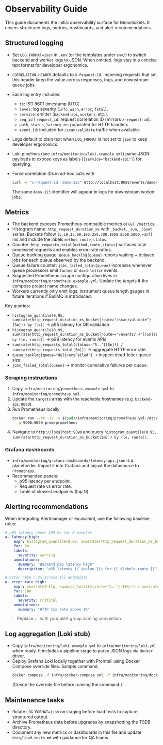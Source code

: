 # Observability Guide

This guide documents the initial observability surface for Monotickets. It
covers structured logs, metrics, dashboards, and alert recommendations.

## Structured logging

- Set `LOG_FORMAT=json` in `.env` (or the templates under `env/`) to switch
  backend and worker logs to JSON. When omitted, logs stay in a concise text
  format for developer ergonomics.
- `CORRELATION_HEADER` defaults to `X-Request-Id`. Incoming requests that set
  this header keep the value across responses, logs, and downstream queue jobs.
- Each log entry includes:
  - `ts`: ISO 8601 timestamp (UTC).
  - `level`: log severity (`info`, `warn`, `error`, `fatal`).
  - `service`: emitter (`backend-api`, `workers`, etc.).
  - `req_id` / `request_id`: request correlation ID (mirrors `x-request-id`).
  - `path`, `status`, `latency_ms`: populated for HTTP handlers.
  - `event_id`: included for `/scan/validate` traffic when available.
- Logs default to plain text when `LOG_FORMAT` is not set to `json` to keep
  developer ergonomics.
- Loki pipelines (see `infra/monitoring/loki.example.yml`) parse JSON payloads to
  expose keys as labels (`{service="backend-api"}`) for querying.
- Force correlation IDs in ad-hoc calls with:

  ```bash
  curl -H "x-request-id: demo-123" http://localhost:8080/events/demo-event/guests
  ```

  The same `demo-123` identifier will appear in logs for downstream worker jobs.

## Metrics

- The backend exposes Prometheus-compatible metrics at `GET /metrics`.
- Histogram name: `http_request_duration_ms` with `_bucket`, `_sum`, `_count`
  series. Buckets follow `[5,10,25,50,100,250,500,1000,2500,5000,+Inf]` ms and
  include the labels `method`, `route`, `status`.
- Counter: `http_requests_total{method,route,status}` surfaces total processed
  requests and enables error-rate ratios.
- Queue backlog gauge: `queue_backlog{queue}` reports waiting + delayed jobs for
  each queue observed by the backend.
- Queue failure counter: `jobs_failed_total{queue}` increases whenever queue
  processors emit `failed` or `dead-letter` events.
- Suggested Prometheus scrape configuration lives in
  `infra/monitoring/prometheus.example.yml`. Update the targets if the compose
  project name changes.
- Workers currently only emit logs; instrument queue length gauges in future
  iterations if BullMQ is introduced.

Key queries:

- `histogram_quantile(0.95, sum(rate(http_request_duration_ms_bucket{route="/scan/validate"}[5m])) by (le))`
  → p95 latency for QR validation.
- `histogram_quantile(0.99, sum(rate(http_request_duration_ms_bucket{route=~"/events/.+"}[5m])) by (le, route))`
  → p99 latency for events APIs.
- `sum(rate(http_requests_total{status=~"5.."}[5m])) / sum(rate(http_requests_total[5m]))`
  → aggregate HTTP error rate.
- `queue_backlog{queue="deliveryFailed"}` → inspect dead-letter queue size.
- `jobs_failed_total{queue}` → monitor cumulative failures per queue.

### Scraping instructions

1. Copy `infra/monitoring/prometheus.example.yml` to `infra/monitoring/prometheus.yml`.
2. Update the `targets` array with the reachable hostnames (e.g. `backend-api:8080`).
3. Run Prometheus locally:
   ```bash
   docker run --rm -it -v $(pwd)/infra/monitoring/prometheus.yml:/etc/prometheus/prometheus.yml \
     -p 9090:9090 prom/prometheus
   ```
4. Navigate to `http://localhost:9090` and query
   `histogram_quantile(0.95, sum(rate(http_request_duration_ms_bucket[5m])) by (le, route))`.

### Grafana dashboards

- `infra/monitoring/grafana-dashboards/latency-api.json` is a placeholder. Import
  it into Grafana and adjust the datasource to `Prometheus`.
- Recommended panels:
  - p95 latency per endpoint.
  - Request rate vs error rate.
  - Table of slowest endpoints (top N).

## Alerting recommendations

When integrating Alertmanager or equivalent, use the following baseline rules:

```yaml
# p95 latency above 300 ms for 5 minutes
a- latency_high:
    expr: histogram_quantile(0.95, sum(rate(http_request_duration_ms_bucket[5m])) by (le, route)) > 0.3
    for: 5m
    labels:
      severity: warning
    annotations:
      summary: "Backend p95 latency high"
      description: "p95 latency {{ $value }}s for {{ $labels.route }}"

# Error rate > 2% across all endpoints
a- error_rate_high:
    expr: sum(rate(http_requests_total{status=~"5.."}[10m])) / sum(rate(http_requests_total[10m])) > 0.02
    for: 10m
    labels:
      severity: critical
    annotations:
      summary: "HTTP 5xx rate above 2%"
```

> Replace `a-` with your alert group naming convention.

## Log aggregation (Loki stub)

- Copy `infra/monitoring/loki.example.yml` to `infra/monitoring/loki.yml` when
  ready. It includes a pipeline stage to parse JSON logs via `docker` driver.
- Deploy Grafana Loki locally together with Promtail using Docker Compose
  override files. Sample command:
  ```bash
  docker compose -f infra/docker-compose.yml -f infra/monitoring/docker-compose.override.yml up -d loki promtail
  ```
  (Create the override file before running the command.)

## Maintenance tasks

- Rotate `LOG_FORMAT=json` on staging before load tests to capture structured
  output.
- Archive Prometheus data before upgrades by snapshotting the TSDB directory.
- Document any new metrics or dashboards in this file and update
  `docs/load-tests.md` with guidance for QA teams.
